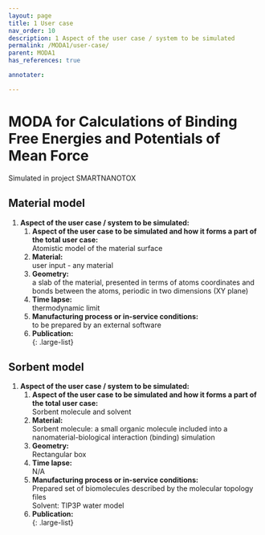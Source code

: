 ```yaml
---
layout: page
title: 1 User case
nav_order: 10
description: 1 Aspect of the user case / system to be simulated
permalink: /MODA1/user-case/
parent: MODA1
has_references: true

annotater:

---
```


# MODA for Calculations of Binding Free Energies and Potentials of Mean Force
Simulated in project SMARTNANOTOX

## Material model
1. __Aspect of the user case / system to be simulated:__
    1. __Aspect of the user case to be simulated and how it forms a part of the total user case:__<br>
        Atomistic model of the material surface
    2. __Material:__<br>
       user input - any material
    3. __Geometry:__<br>
        a slab of the material, presented in terms of atoms coordinates and bonds between the atoms,  periodic in two dimensions (XY plane)
    4. __Time lapse:__<br>
        thermodynamic limit
    5. __Manufacturing process or in-service conditions:__<br>
        to be prepared by an external software
    6. __Publication:__<br>
{: .large-list}

## Sorbent model
1. __Aspect of the user case / system to be simulated:__
    1. __Aspect of the user case to be simulated and how it forms a part of the total user case:__<br>
        Sorbent molecule and solvent
    2. __Material:__<br>
       Sorbent molecule: a small organic molecule included into a nanomaterial-biological interaction (binding) simulation
    3. __Geometry:__<br>
        Rectangular box
    4. __Time lapse:__<br>
        N/A
    5. __Manufacturing process or in-service conditions:__<br>
        Prepared set of biomolecules described by the molecular topology files<br>
        Solvent: TIP3P water model
    6. __Publication:__<br>
{: .large-list}
